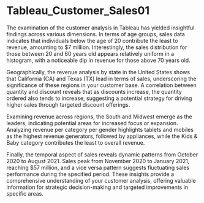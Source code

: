 # Tableau_Customer_Sales01
The examination of the customer analysis in Tableau has yielded insightful findings across various dimensions. In terms of age groups, sales data indicates that individuals below the age of 20 contribute the least to revenue, amounting to $7 million. Interestingly, the sales distribution for those between 20 and 60 years old appears relatively uniform in a histogram, with a noticeable dip in revenue for those above 70 years old.

Geographically, the revenue analysis by state in the United States shows that California (CA) and Texas (TX) lead in terms of sales, underscoring the significance of these regions in your customer base. A correlation between quantity and discount reveals that as discounts increase, the quantity ordered also tends to increase, suggesting a potential strategy for driving higher sales through targeted discount offerings.

Examining revenue across regions, the South and Midwest emerge as the leaders, indicating potential areas for increased focus or expansion. Analyzing revenue per category per gender highlights tablets and mobiles as the highest revenue generators, followed by appliances, while the Kids & Baby category contributes the least to overall revenue.

Finally, the temporal aspect of sales reveals dynamic patterns from October 2020 to August 2021. Sales peak from November 2020 to January 2021, reaching $57 million, and a vice versa pattern suggests fluctuating sales performance during the specified period. These insights provide a comprehensive understanding of your customer analysis, offering valuable information for strategic decision-making and targeted improvements in specific areas.






